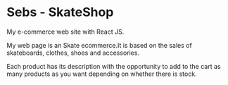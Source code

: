 # Sebs - SkateShop

My e-commerce web site with React JS.


My web page is an Skate ecommerce.It is based on the sales of skateboards, clothes, shoes and accessories. 

Each product has its description with the opportunity to add to the cart as many products as you want depending on whether there is stock.
